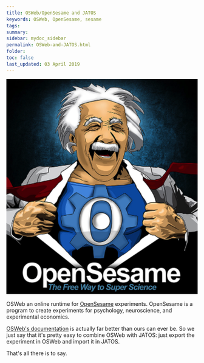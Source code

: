 ```yaml
---
title: OSWeb/OpenSesame and JATOS
keywords: OSWeb, OpenSesame, sesame
tags:
summary:
sidebar: mydoc_sidebar
permalink: OSWeb-and-JATOS.html
folder:
toc: false
last_updated: 03 April 2019
---
```


![OSWeb Logo](images/OSweb_logo.png)

OSWeb an online runtime for [OpenSesame](https://osdoc.cogsci.nl/3.2/) experiments. OpenSesame is a program to create experiments for psychology, neuroscience, and experimental economics.

[OSWeb's documentation](https://osdoc.cogsci.nl/3.2/manual/osweb/) is actually far better than ours can ever be. So we just say that it's pretty easy to combine OSWeb with JATOS: just export the experiment in OSWeb and import it in JATOS.

That's all there is to say.
